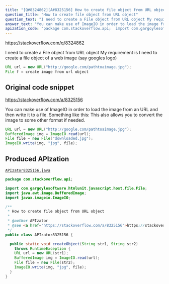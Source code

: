 ```yaml
---
title: "[Q#8324862][A#8325156] How to create file object from URL object"
question_title: "How to create file object from URL object"
question_text: "I need to create a File object from URL object My requirement is   I need to create a file object of a web image (say googles logo)"
answer_text: "You can make use of ImageIO in order to load the image from an URL and then write it to a file. Something like this: This also allows you to convert the image to some other format if needed."
apization_code: "package com.stackoverflow.api;  import com.gargoylesoftware.htmlunit.javascript.host.file.File; import java.awt.image.BufferedImage; import javax.imageio.ImageIO;  /**  * How to create file object from URL object  *  * @author APIzator  * @see <a href=\"https://stackoverflow.com/a/8325156\">https://stackoverflow.com/a/8325156</a>  */ public class APIzator8325156 {    public static void createObject(String str1, String str2)     throws RuntimeException {     URL url = new URL(str1);     BufferedImage img = ImageIO.read(url);     File file = new File(str2);     ImageIO.write(img, \"jpg\", file);   } }"
---
```


https://stackoverflow.com/q/8324862

I need to create a File object from URL object
My requirement is 
 I need to create a file object of a web image (say googles logo)


```java
URL url = new URL("http://google.com/pathtoaimage.jpg");
File f = create image from url object
```


## Original code snippet

https://stackoverflow.com/a/8325156

You can make use of ImageIO in order to load the image from an URL and then write it to a file. Something like this:
This also allows you to convert the image to some other format if needed.

```java
URL url = new URL("http://google.com/pathtoaimage.jpg");
BufferedImage img = ImageIO.read(url);
File file = new File("downloaded.jpg");
ImageIO.write(img, "jpg", file);
```

## Produced APIzation

[`APIzator8325156.java`](https://github.com/pasqualesalza/apization-temp-data/raw/master/apizations/java/APIzator8325156.java)

```java
package com.stackoverflow.api;

import com.gargoylesoftware.htmlunit.javascript.host.file.File;
import java.awt.image.BufferedImage;
import javax.imageio.ImageIO;

/**
 * How to create file object from URL object
 *
 * @author APIzator
 * @see <a href="https://stackoverflow.com/a/8325156">https://stackoverflow.com/a/8325156</a>
 */
public class APIzator8325156 {

  public static void createObject(String str1, String str2)
    throws RuntimeException {
    URL url = new URL(str1);
    BufferedImage img = ImageIO.read(url);
    File file = new File(str2);
    ImageIO.write(img, "jpg", file);
  }
}

```
